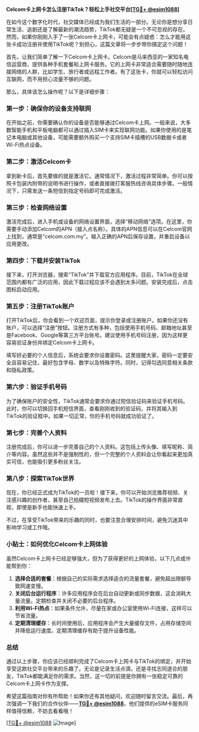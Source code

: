 **Celcom卡上网卡怎么注册TikTok？轻松上手社交平台[[TG💪+ @esim1088](https://t.me/s/esim1088)]**

在如今这个数字化时代，社交媒体已经成为我们生活的一部分。无论你是想分享日常生活、追剧还是了解最新的潮流趋势，TikTok都无疑是一个不可忽视的存在。然而，如果你刚刚入手了一张Celcom卡上网卡，可能会有点疑惑：怎么才能用这张卡成功注册并使用TikTok呢？别担心，这篇文章将一步步带你搞定这个问题！

首先，让我们简单了解一下Celcom卡上网卡。Celcom是马来西亚的一家知名电信运营商，提供各种手机套餐和上网卡服务。它的上网卡非常适合需要随时随地连接网络的人群，比如学生、旅行者或远程工作者。有了这张卡，你就可以轻松访问互联网，而不用担心流量不够的问题。

那么，具体该怎么操作呢？以下是详细步骤：

### **第一步：确保你的设备支持联网**
在开始之前，你需要确认你的设备是否能够通过Celcom卡上网。一般来说，大多数智能手机和平板电脑都可以通过插入SIM卡来实现联网功能。如果你使用的是笔记本电脑或其他设备，可能需要额外购买一个支持SIM卡插槽的USB数据卡或者Wi-Fi热点设备。

### **第二步：激活Celcom卡**
拿到新卡后，首先要做的就是激活它。通常情况下，激活过程非常简单。你可以按照卡包装内附带的说明书进行操作，或者直接拨打客服热线咨询具体步骤。一般情况下，只需发送一条短信到指定号码即可完成激活。

### **第三步：检查网络设置**
激活完成后，进入手机或设备的网络设置界面，选择“移动网络”选项。在这里，你需要手动添加Celcom的APN（接入点名称）。具体的APN信息可以在Celcom官网上找到，通常是“celcom.com.my”。输入正确的APN后保存设置，并重启设备以应用更改。

### **第四步：下载并安装TikTok**
接下来，打开浏览器，搜索“TikTok”并下载官方应用程序。目前，TikTok在全球范围内都有广泛的应用，因此下载过程应该不会遇到太多问题。安装完成后，点击图标启动应用。

### **第五步：注册TikTok账户**
打开TikTok后，你会看到一个欢迎页面，提示你登录或注册账户。如果你还没有账户，可以选择“注册”按钮。注册方式有多种，包括使用手机号码、邮箱地址甚至是Facebook、Google等第三方平台账号。建议使用手机号码注册，因为这样更容易验证身份并绑定Celcom卡上网卡。

填写好必要的个人信息后，系统会要求你设置密码。这里提醒大家，密码一定要安全且容易记住，最好包含字母、数字以及特殊字符。同时，记得勾选同意相关条款和隐私政策。

### **第六步：验证手机号码**
为了确保账户的安全性，TikTok通常会要求你通过短信验证码来验证手机号码。此时，你可以切换回手机短信界面，查看刚刚收到的验证码，并将其输入到TikTok的验证框中。如果一切正常，你的手机号码就成功验证了。

### **第七步：完善个人资料**
注册完成后，你可以进一步完善自己的个人资料。这包括上传头像、填写昵称、简介等内容。虽然这些并不是强制性的，但一个完整的个人资料会让你看起来更加真实可信，也能吸引更多粉丝关注。

### **第八步：探索TikTok世界**
现在，你已经正式成为TikTok的一员啦！接下来，你可以开始浏览推荐视频、关注感兴趣的创作者，甚至自己拍摄短视频发布上去。TikTok的操作界面非常直观，即使是新手也能快速上手。

不过，在享受TikTok带来的乐趣的同时，也要注意合理安排时间，避免沉迷其中影响学习或工作哦。

### **小贴士：如何优化Celcom卡上网体验**
虽然Celcom卡上网卡已经足够强大，但为了获得更好的上网体验，以下几点或许能帮到你：

1. **选择合适的套餐**：根据自己的实际需求选择适合的流量套餐，避免超出限额导致网速变慢。
2. **关闭后台运行程序**：许多应用程序会在后台自动更新或同步数据，这会消耗大量流量。定期检查并关闭不必要的后台程序。
3. **利用Wi-Fi热点**：如果条件允许，尽量在家或办公室使用Wi-Fi连接，这样可以节省流量。
4. **定期清理缓存**：长时间使用后，应用程序会产生大量缓存文件，占用存储空间并降低运行速度。定期清理缓存有助于提升设备性能。

### **总结**
通过以上步骤，你应该已经顺利完成了Celcom卡上网卡与TikTok的绑定，并开始享受这款社交平台带来的乐趣了。无论是记录生活点滴，还是寻找志同道合的朋友，TikTok都能满足你的需求。当然，这一切的前提是你拥有一张稳定可靠的Celcom卡上网卡作为支撑。

希望这篇指南对你有所帮助！如果你还有其他疑问，欢迎随时留言交流。最后，再次强调一下我们的合作伙伴——**[TG💪+ @esim1088](https://t.me/s/esim1088)**，他们提供的eSIM卡服务同样值得信赖，不妨去看看哦！

[[TG💪+ @esim1088](https://t.me/s/esim1088) ![Image](https://i.postimg.cc/4NQfJmqS/Snipaste-2025-05-13-00-14-12.png)]